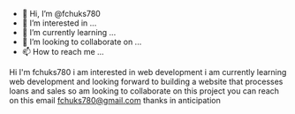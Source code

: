 - 👋 Hi, I’m @fchuks780
- 👀 I’m interested in ...
- 🌱 I’m currently learning ...
- 💞️ I’m looking to collaborate on ...
- 📫 How to reach me ...

<!---
fchuks780/fchuks780 is a ✨ special ✨ repository because its `README.md` (this file) appears on your GitHub profile.
You can click the Preview link to take a look at your changes.
--->
Hi I'm fchuks780 i am interested in web development i am currently learning web development and looking forward to building a website that processes loans and sales so am looking to collaborate on this project you can reach on this email fchuks780@gmail.com thanks in anticipation

